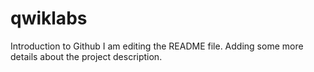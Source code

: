 # qwiklabs
Introduction to Github
I am editing the README file. Adding some more details about the project description.
